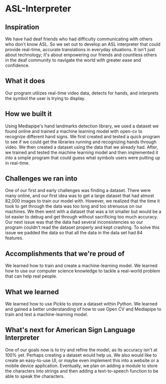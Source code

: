# ASL-Interpreter

## Inspiration
We have had deaf friends who had difficulty communicating with others who don't know ASL. So we set out to develop an ASL interpreter that could provide real-time, accurate translations in everyday situations. It isn't just about technology; it's about empowering our friends and countless others in the deaf community to navigate the world with greater ease and confidence. 

## What it does
Our program utilizes real-time video data, detects for hands, and interprets the symbol the user is trying to display.

## How we built it
Using Mediapipe's hand landmarks detection library, we used a dataset we found online and trained a machine learning model with open-cv to recognize different hand signs. 
We first created and tested a quick program to see if we could get the libraries running and recognizing hands through video. We then created a dataset using the data that we already had. After, we trained and tested the machine learning model and then implemented it into a simple program that could guess what symbols users were putting up in real-time.

## Challenges we ran into
One of our first and early challenges was finding a dataset. There were many online, and our first idea was to get a large dataset that had almost 82,000 images to train our model with. However, we realized that the time it took to get through the data was too long and too strenuous on our machines. We then went with a dataset that was a lot smaller but would be a lot easier to debug and get through without sacrificing too much accuracy. Our next issue was that the data had several inconsistencies so our program couldn't read the dataset properly and kept crashing. To solve this issue we padded the data so that all the data in the data set had 84 features.

## Accomplishments that we're proud of
We learned how to train and create a machine-learning model. We learned how to use our computer science knowledge to tackle a real-world problem that can help real people.

## What we learned
We learned how to use Pickle to store a dataset within Python. We learned and gained a better understanding of how to use Open CV and Mediapipe to train and test a machine-learning model.

## What's next for American Sign Language Interpreter
One of our goals now is to try and refine the model, as its accuracy isn't at 100% yet. Perhaps creating a dataset would help us. We also would like to create an easy-to-use UI, or maybe even implement this into a website or a mobile device application. Eventually, we plan on adding a module to store the characters into strings and then adding a text-to-speech function to be able to speak the characters.
